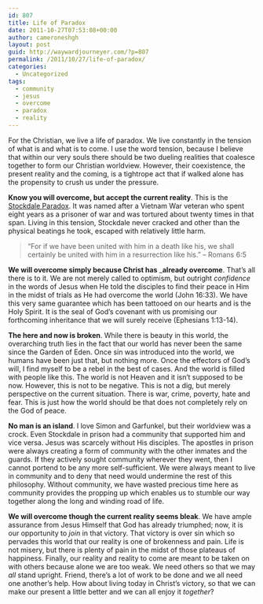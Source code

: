 ```yaml
---
id: 807
title: Life of Paradox
date: 2011-10-27T07:53:08+00:00
author: cameroneshgh
layout: post
guid: http://waywardjourneyer.com/?p=807
permalink: /2011/10/27/life-of-paradox/
categories:
  - Uncategorized
tags:
  - community
  - jesus
  - overcome
  - paradox
  - reality
---
```

For the Christian, we live a life of paradox. We live constantly in the tension of what is and what is to come. I use the word tension, because I believe that within our very souls there should be two dueling realities that coalesce together to form our Christian worldview. However, their coexistence, the present reality and the coming, is a tightrope act that if walked alone has the propensity to crush us under the pressure.

**Know you will overcome, but accept the current reality**. This is the [Stockdale Paradox](http://www.ndoherty.com/stockdale-paradox/). It was named after a Vietnam War veteran who spent eight years as a prisoner of war and was tortured about twenty times in that span. Living in this tension, Stockdale never cracked and other than the physical beatings he took, escaped with relatively little harm.

> “For if we have been united with him in a death like his, we shall certainly be united with him in a resurrection like his.” – Romans 6:5

**We will overcome simply because Christ has** _**already</em> overcome**. That’s all there is to it. We are not merely called to optimism, but outright _confidence_ in the words of Jesus when He told the disciples to find their peace in Him in the midst of trials as He had overcome the world (John 16:33). We have this very same guarantee which has been tattooed on our hearts and is the Holy Spirit. It is the seal of God’s covenant with us promising our forthcoming inheritance that we will surely receive (Ephesians 1:13-14).</p> 

**The here and now is broken**. While there is beauty in this world, the overarching truth lies in the fact that our world has never been the same since the Garden of Eden. Once sin was introduced into the world, we humans have been just that, but nothing more. Once the effectors of God’s will, I find myself to be a rebel in the best of cases. And the world is filled with people like this. The world is not Heaven and it isn’t supposed to be now. However, this is not to be negative. This is not a dig, but merely perspective on the current situation. There is war, crime, poverty, hate and fear. This is just how the world should be that does not completely rely on the God of peace.

**No man is an island**. I love Simon and Garfunkel, but their worldview was a crock. Even Stockdale in prison had a community that supported him and vice versa. Jesus was scarcely without His disciples. The apostles in prison were always creating a form of community with the other inmates and the guards. If they actively sought community wherever they went, then I cannot portend to be any more self-sufficient. We were always meant to live in community and to deny that need would undermine the rest of this philosophy. Without community, we have wasted precious time here as community provides the propping up which enables us to stumble our way together along the long and winding road of life.

**We will overcome though the current reality seems bleak**. We have ample assurance from Jesus Himself that God has already triumphed; now, it is our opportunity to _join_ in that victory. That victory is over sin which so pervades this world that our reality is one of brokenness and pain. Life is not misery, but there is plenty of pain in the midst of those plateaus of happiness. Finally, our reality and reality to come are meant to be taken on with others because alone we are too weak. We need others so that we may _all_ stand upright. Friend, there’s a lot of work to be done and we all need one another’s help. How about living today in Christ’s victory, so that we can make our present a little better and we can all enjoy it _together_?